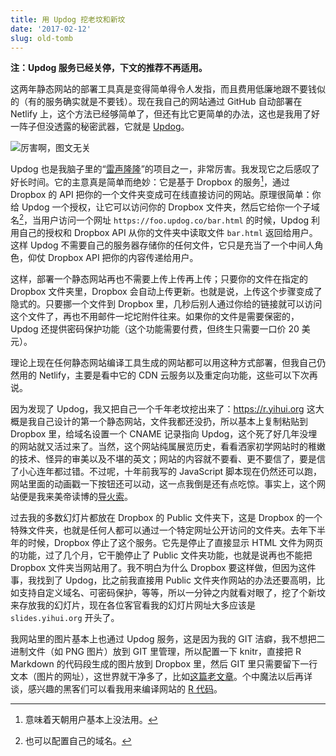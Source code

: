 ```yaml
---
title: 用 Updog 挖老坟和新坟
date: '2017-02-12'
slug: old-tomb
---
```


**注：Updog 服务已经关停，下文的推荐不再适用。**

这两年静态网站的部署工具真是变得简单得令人发指，而且费用低廉地跟不要钱似的（有的服务确实就是不要钱）。现在我自己的网站通过 GitHub 自动部署在 Netlify 上，这个方法已经够简单了，但还有比它更简单的办法，这也是我用了好一阵子但没透露的秘密武器，它就是 [Updog](https://updog.co)。

![厉害啊，图文无关](https://slides.yihui.org/gif/dino-chase.gif)

Updog 也是我脑子里的“[雷声隆隆](/cn/2017/02/xaringan/)”的项目之一，非常厉害。我发现它之后感叹了好长时间。它的主意真是简单而绝妙：它是基于 Dropbox 的服务[^1]，通过 Dropbox 的 API 把你的一个文件夹变成可在线直接访问的网站。原理很简单：你给 Updog 一个授权，让它可以访问你的 Dropbox 文件夹，然后它给你一个子域名[^2]，当用户访问一个网址 `https://foo.updog.co/bar.html` 的时候，Updog 利用自己的授权和 Dropbox API 从你的文件夹中读取文件 `bar.html` 返回给用户。这样 Updog 不需要自己的服务器存储你的任何文件，它只是充当了一个中间人角色，仰仗 Dropbox API 把你的内容传递给用户。

这样，部署一个静态网站再也不需要上传上传再上传；只要你的文件在指定的 Dropbox 文件夹里，Dropbox 会自动上传更新。也就是说，上传这个步骤变成了隐式的。只要挪一个文件到 Dropbox 里，几秒后别人通过你给的链接就可以访问这个文件了，再也不用邮件一坨坨附件往来。如果你的文件是需要保密的，Updog 还提供密码保护功能（这个功能需要付费，但终生只需要一口价 20 美元）。

理论上现在任何静态网站编译工具生成的网站都可以用这种方式部署，但我自己仍然用的 Netlify，主要是看中它的 CDN 云服务以及重定向功能，这些可以下次再说。

因为发现了 Updog，我又把自己一个千年老坟挖出来了：https://r.yihui.org 这大概是我自己设计的第一个静态网站，文件我都还没扔，所以基本上复制粘贴到 Dropbox 里，给域名设置一个 CNAME 记录指向 Updog，这个死了好几年没埋的网站就又活过来了。当然，这个网站纯属展览历史，看看洒家初学网站时的稚嫩的技术、怪异的审美以及不堪的英文；网站的内容就不要看、更不要信了，要是信了小心连年都过错。不过呢，十年前我写的 JavaScript 脚本现在仍然还可以跑，网站里面的动画戳一下按钮还可以动，这一点我倒是还有点吃惊。事实上，这个网站便是我来美帝读博的[导火索](/cn/about/)。

过去我的多数幻灯片都放在 Dropbox 的 Public 文件夹下，这是 Dropbox 的一个特殊文件夹，也就是任何人都可以通过一个特定网址公开访问的文件夹。去年下半年的时候，Dropbox 停止了这个服务。它先是停止了直接显示 HTML 文件为网页的功能，过了几个月，它干脆停止了 Public 文件夹功能，也就是说再也不能把 Dropbox 文件夹当网站用了。我不明白为什么 Dropbox 要这样做，但因为这件事，我找到了 Updog，比之前我直接用 Public 文件夹作网站的办法还要高明，比如支持自定义域名、可密码保护，等等，所以一分钟之内就看对眼了，挖了个新坟来存放我的幻灯片，现在各位客官看我的幻灯片网址大多应该是 `slides.yihui.org` 开头了。

我网站里的图片基本上也通过 Updog 服务，这是因为我的 GIT 洁癖，我不想把二进制文件（如 PNG 图片）放到 GIT 里管理，所以配置一下 knitr，直接把 R Markdown 的代码段生成的图片放到 Dropbox 里，然后 GIT 里只需要留下一行文本（图片的网址），这世界就干净多了，比如[这篇老文章](/rlp/)。个中魔法以后再详谈，感兴趣的黑客们可以看我用来编译网站的 [R 代码](https://github.com/yihui/yihui.org/tree/master/R)。

[^1]: 意味着天朝用户基本上没法用。

[^2]: 也可以配置自己的域名。
